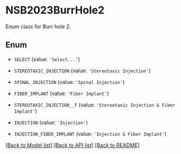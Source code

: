 # NSB2023BurrHole2

Enum class for Burr hole 2.

## Enum

* `SELECT` (value: `'Select...'`)

* `STEREOTAXIC_INJECTION` (value: `'Stereotaxic Injection'`)

* `SPINAL_INJECTION` (value: `'Spinal Injection'`)

* `FIBER_IMPLANT` (value: `'Fiber Implant'`)

* `STEREOTAXIC_INJECTION__F` (value: `'Stereotaxic Injection & Fiber Implant'`)

* `INJECTION` (value: `'Injection'`)

* `INJECTION_FIBER_IMPLANT` (value: `'Injection & Fiber Implant'`)

[[Back to Model list]](../README.md#documentation-for-models) [[Back to API list]](../README.md#documentation-for-api-endpoints) [[Back to README]](../README.md)


